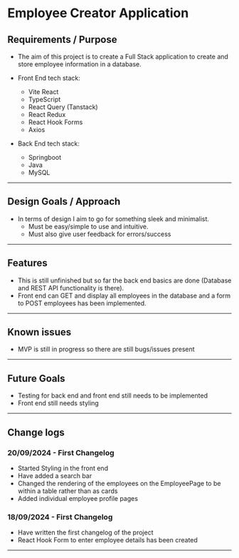# Employee Creator Application


## Requirements / Purpose

-   The aim of this project is to create a Full Stack application to create and store employee information in a database.
- Front End tech stack:
    - Vite React
    - TypeScript
    - React Query (Tanstack)
    - React Redux
    - React Hook Forms
    - Axios

- Back End tech stack:
    - Springboot
    - Java
    - MySQL

---

## Design Goals / Approach

-   In terms of design I aim to go for something sleek and minimalist.
    - Must be easy/simple to use and intuitive.
    - Must also give user feedback for errors/success

---

## Features

-   This is still unfinished but so far the back end basics are done (Database and REST API functionality is there).
- Front end can GET and display all employees in the database and a form to POST employees has been implemented.

---

## Known issues

-   MVP is still in progress so there are still bugs/issues present

---

## Future Goals

-   Testing for back end and front end still needs to be implemented
-   Front end still needs styling

---

## Change logs

### 20/09/2024 - First Changelog

- Started Styling in the front end
- Have added a search bar
- Changed the rendering of the employees on the EmployeePage to be within a table rather than as cards
- Added individual employee profile pages



### 18/09/2024 - First Changelog

-   Have written the first changelog of the project 
- React Hook Form to enter employee details has been created 

---

